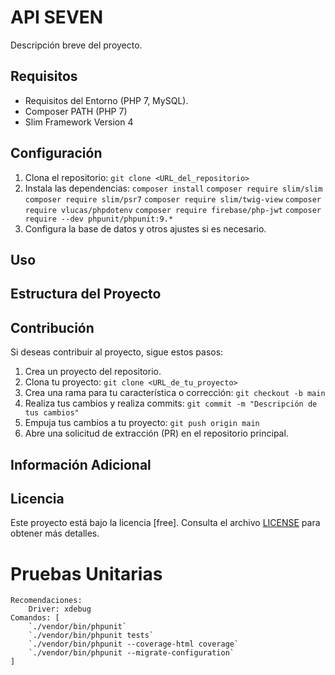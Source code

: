 # API SEVEN

Descripción breve del proyecto.

## Requisitos

- Requisitos del Entorno (PHP 7, MySQL).
- Composer PATH (PHP 7)
- Slim Framework Version 4

## Configuración

1. Clona el repositorio: `git clone <URL_del_repositorio>`
2. Instala las dependencias: `composer install`
    `composer require slim/slim`
    `composer require slim/psr7`
    `composer require slim/twig-view`
    `composer require vlucas/phpdotenv`
    `composer require firebase/php-jwt`
    `composer require --dev phpunit/phpunit:9.*`
3. Configura la base de datos y otros ajustes si es necesario.

## Uso



## Estructura del Proyecto



## Contribución

Si deseas contribuir al proyecto, sigue estos pasos:

1. Crea un proyecto del repositorio.
2. Clona tu proyecto: `git clone <URL_de_tu_proyecto>`
3. Crea una rama para tu característica o corrección: `git checkout -b main`
4. Realiza tus cambios y realiza commits: `git commit -m "Descripción de tus cambios"`
5. Empuja tus cambios a tu proyecto: `git push origin main`
6. Abre una solicitud de extracción (PR) en el repositorio principal.

## Información Adicional



## Licencia

Este proyecto está bajo la licencia [free]. Consulta el archivo [LICENSE](LICENSE) para obtener más detalles.

# Pruebas Unitarias
    Recomendaciones:
        Driver: xdebug
    Comandos: [
        `./vendor/bin/phpunit`
        `./vendor/bin/phpunit tests`
        `./vendor/bin/phpunit --coverage-html coverage`
        `./vendor/bin/phpunit --migrate-configuration`
    ]
